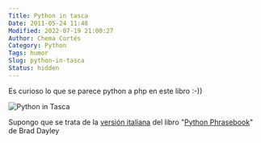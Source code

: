 ```yaml
---
Title: Python in tasca
Date: 2011-05-24 11:48
Modified: 2022-07-19 21:00:27
Author: Chema Cortés
Category: Python
Tags: humor
Slug: python-in-tasca
Status: hidden
---
```


Es curioso lo que se parece python a php en este libro :-))

![Python in Tasca]({static}/pictures/python_in_tasca.jpeg)

Supongo que se trata de la [versión italiana](http://hpe.pearson.it/scheda_opera.php?tab=&ID=2408 "Python in Tasca") del libro "[Python Phrasebook](http://www.pearsonhighered.com/educator/product/Python-Phrasebook/9780672329104.page "Python Phrasebook")" de Brad Dayley
